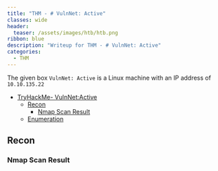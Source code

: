 ```yaml
---
title: "THM - # VulnNet: Active"
classes: wide
header:
  teaser: /assets/images/htb/htb.png
ribbon: blue
description: "Writeup for THM - # VulnNet: Active"
categories:
  - THM
---
```


The given box ```VulnNet: Active``` is a Linux machine with an IP address of ```10.10.135.22```

- [TryHackMe- VulnNet:Active](#tryhackme---razorblack)
  - [Recon](#recon)
    - [Nmap Scan Result](#nmap-scan-result)
  - [Enumeration](#enumeration)

## Recon

### Nmap Scan Result
